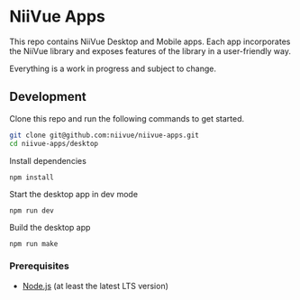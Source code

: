 # NiiVue Apps

This repo contains NiiVue Desktop and Mobile apps. Each app incorporates the NiiVue library and exposes features of the library in a user-friendly way.

Everything is a work in progress and subject to change.

## Development

Clone this repo and run the following commands to get started.
```bash
git clone git@github.com:niivue/niivue-apps.git
cd niivue-apps/desktop
```

Install dependencies
```
npm install
```

Start the desktop app in dev mode
```
npm run dev
```

Build the desktop app
```
npm run make
```

### Prerequisites

- [Node.js](https://nodejs.org/en/) (at least the latest LTS version)
